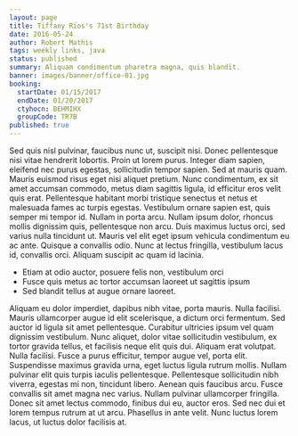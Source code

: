 ```yaml
---
layout: page
title: Tiffany Rios's 71st Birthday
date: 2016-05-24
author: Robert Mathis
tags: weekly links, java
status: published
summary: Aliquam condimentum pharetra magna, quis blandit.
banner: images/banner/office-01.jpg
booking:
  startDate: 01/15/2017
  endDate: 01/20/2017
  ctyhocn: BEHMIHX
  groupCode: TR7B
published: true
---
```

Sed quis nisl pulvinar, faucibus nunc ut, suscipit nisi. Donec pellentesque nisi vitae hendrerit lobortis. Proin ut lorem purus. Integer diam sapien, eleifend nec purus egestas, sollicitudin tempor sapien. Sed at mauris quam. Mauris euismod risus eget nisi aliquet pretium. Nunc condimentum, ex sit amet accumsan commodo, metus diam sagittis ligula, id efficitur eros velit quis erat. Pellentesque habitant morbi tristique senectus et netus et malesuada fames ac turpis egestas. Vestibulum ornare sapien est, quis semper mi tempor id. Nullam in porta arcu. Nullam ipsum dolor, rhoncus mollis dignissim quis, pellentesque non arcu. Duis maximus luctus orci, sed varius nulla tincidunt ut. Mauris vel elit eget ipsum vehicula condimentum eu ac ante. Quisque a convallis odio. Nunc at lectus fringilla, vestibulum lacus id, convallis orci. Aliquam suscipit ac quam id lacinia.

* Etiam at odio auctor, posuere felis non, vestibulum orci
* Fusce quis metus ac tortor accumsan laoreet ut sagittis ipsum
* Sed blandit tellus at augue ornare laoreet.

Aliquam eu dolor imperdiet, dapibus nibh vitae, porta mauris. Nulla facilisi. Mauris ullamcorper augue id elit scelerisque, a dictum orci fermentum. Sed auctor id ligula sit amet pellentesque. Curabitur ultricies ipsum vel quam dignissim vestibulum. Nunc aliquet, dolor vitae sollicitudin vestibulum, ex tortor gravida tellus, et facilisis neque elit quis dui. Aliquam erat volutpat. Nulla facilisi.
Fusce a purus efficitur, tempor augue vel, porta elit. Suspendisse maximus gravida urna, eget luctus ligula rutrum mollis. Nullam pulvinar elit quis turpis iaculis pellentesque. Pellentesque sollicitudin nibh viverra, egestas mi non, tincidunt libero. Aenean quis faucibus arcu. Fusce convallis sit amet magna nec varius. Nullam pulvinar ullamcorper fringilla. Donec sit amet lectus commodo, finibus dui eu, auctor eros. Sed nec dui et lorem tempus rutrum at ut arcu. Phasellus in ante velit. Nunc luctus lorem lacus, ut luctus dolor facilisis at.
